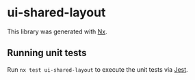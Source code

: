 # ui-shared-layout

This library was generated with [Nx](https://nx.dev).

## Running unit tests

Run `nx test ui-shared-layout` to execute the unit tests via [Jest](https://jestjs.io).
